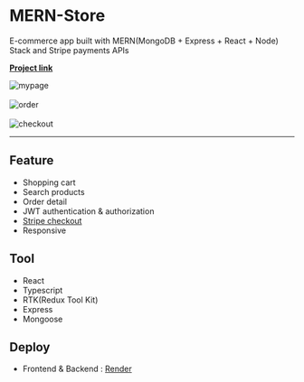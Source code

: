 # MERN-Store
E-commerce app built with MERN(MongoDB + Express + React + Node) Stack and Stripe payments APIs

[**Project link**](https://mern-client-i5ks.onrender.com)

![mypage](https://user-images.githubusercontent.com/97126757/212829276-cb056379-af86-4482-b94d-ed1ebc6e81f6.png)
<br/>
<br/>
![order](https://user-images.githubusercontent.com/97126757/212828495-ce3fb59c-2c87-4154-82e3-330418d63537.png)
<br/>
<br/>
![checkout](https://user-images.githubusercontent.com/97126757/212828536-426bc6ae-1642-479e-9bcb-a818e09a8093.png)

---
## Feature
* Shopping cart
* Search products
* Order detail
* JWT authentication & authorization 
* [Stripe checkout](https://stripe.com/docs/payments/checkout)
* Responsive


## Tool
* React
* Typescript
* RTK(Redux Tool Kit)
* Express
* Mongoose


## Deploy
* Frontend & Backend : [Render](https://render.com)  

